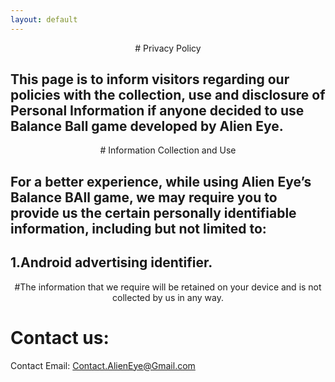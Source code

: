 ```yaml
---
layout: default
---
```


<p align="center">
  # Privacy Policy
</p>

## This page is to inform visitors regarding our policies with the collection, use and disclosure of Personal Information if anyone decided to use Balance Ball game developed by Alien Eye.


<p align="center">
  # Information Collection and Use
</p>

## For a better experience, while using Alien Eye’s Balance BAll game, we may require you to provide us the certain personally identifiable information, including but not limited to:

## 1.Android advertising identifier.


<p align="center">
  #The information that we require will be retained on your device and is not collected by us in any way.
</p>



# Contact us:

Contact Email: Contact.AlienEye@Gmail.com
